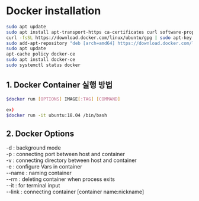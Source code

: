 # Docker installation

```bash
sudo apt update
sudo apt install apt-transport-https ca-certificates curl software-properties-common
curl -fsSL https://download.docker.com/linux/ubuntu/gpg | sudo apt-key add -
sudo add-apt-repository "deb [arch=amd64] https://download.docker.com/linux/ubuntu bionic stable"
sudo apt update
apt-cache policy docker-ce
sudo apt install docker-ce
sudo systemctl status docker
```

## 1. Docker Container 실행 방법

```bash
$docker run [OPTIONS] IMAGE[:TAG] [COMMAND]

ex)
$docker run -it ubuntu:18.04 /bin/bash
```

## 2. Docker Options  

-d : background mode  
-p : connecting port between host and container  
-v : connecting directory between host and container  
-e : configure Vars in container  
--name : naming container  
--rm : deleting container when process exits  
--it : for terminal input  
--link : connecting container [container name:nickname]  
